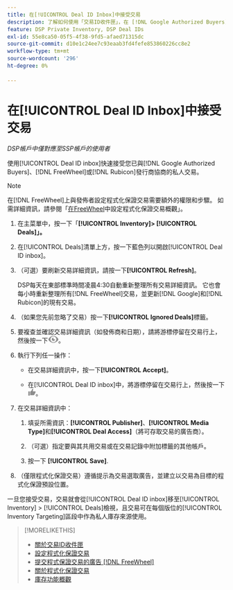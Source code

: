 ```yaml
---
title: 在[!UICONTROL Deal ID Inbox]中接受交易
description: 了解如何使用「交易ID收件匣」，在 [!DNL Google Authorized Buyers], [!DNL FreeWheel], or [!DNL Rubicon] 上接受您已與發行商商議的私人交易。
feature: DSP Private Inventory, DSP Deal IDs
exl-id: 55e8ca50-05f5-4f38-9fd5-afaed71315dc
source-git-commit: d10e1c24ee7c93eaab3fd4fefe853860226cc8e2
workflow-type: tm+mt
source-wordcount: '296'
ht-degree: 0%

---
```


# 在[!UICONTROL Deal ID Inbox]中接受交易

*DSP帳戶中僅對應至SSP帳戶的使用者*

使用[!UICONTROL Deal ID inbox]快速接受您已與[!DNL Google Authorized Buyers]、[!DNL FreeWheel]或[!DNL Rubicon]發行商協商的私人交易。

>[!NOTE]
>
>在[!DNL FreeWheel]上與發佈者設定程式化保證交易需要額外的權限和步驟。 如需詳細資訊，請參閱「[在FreeWheel](freewheel-overview.md)中設定程式化保證交易概觀」。

1. 在主菜單中，按一下「**[!UICONTROL Inventory]> [!UICONTROL Deals]」。**

1. 在[!UICONTROL Deals]清單上方，按一下藍色列以開啟[!UICONTROL Deal ID inbox]。

1. （可選）要刷新交易詳細資訊，請按一下&#x200B;**[!UICONTROL Refresh]**。

   DSP每天在東部標準時間凌晨4:30自動重新整理所有交易詳細資訊。 它也會每小時重新整理所有[!DNL FreeWheel]交易，並更新[!DNL Google]和[!DNL Rubicon]的現有交易。

1. （如果您先前忽略了交易）按一下&#x200B;**[!UICONTROL Ignored Deals]**&#x200B;標籤。

1. 要複查並確認交易詳細資訊（如發佈商和日期），請將游標停留在交易行上，然後按一下![Review](/help/dsp/assets/review.png)。

1. 執行下列任一操作：

   * 在交易詳細資訊中，按一下&#x200B;**[!UICONTROL Accept]**。

   * 在[!UICONTROL Deal ID inbox]中，將游標停留在交易行上，然後按一下![Accept](/help/dsp/assets/accept.png)。

1. 在交易詳細資訊中：
   1. 填妥所需資訊：**[!UICONTROL Publisher]**、**[!UICONTROL Media Type]**&#x200B;和&#x200B;**[!UICONTROL Deal Access]**（將可存取交易的廣告商）。
   1. （可選）指定要與其共用交易或在交易記錄中附加標籤的其他帳戶。

   1. 按一下 **[!UICONTROL Save]**.

1. （僅限程式化保證交易）遵循提示為交易選取廣告，並建立以交易為目標的程式化保證預設位置。

一旦您接受交易，交易就會從[!UICONTROL Deal ID inbox]移至[!UICONTROL Inventory] > [!UICONTROL Deals]檢視，且交易可在每個版位的[!UICONTROL Inventory Targeting]區段中作為私人庫存來源使用。

>[!MORELIKETHIS]
>
>* [關於交易ID收件匣](deal-id-inbox-about.md)
>* [設定程式化保證交易](programmatic-guaranteed-set-up.md)
>* [提交程式保證交易的廣告 [!DNL FreeWheel]](freewheel-submit.md)
>* [關於程式化保證交易](programmatic-guaranteed-about.md)
>* [庫存功能概觀](inventory-overview.md)

